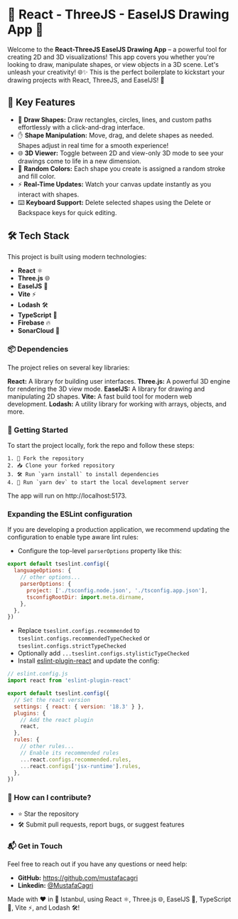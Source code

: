 # 🌟 React - ThreeJS - EaselJS Drawing App 🎨

Welcome to the **React-ThreeJS EaselJS Drawing App** – a powerful tool for creating 2D and 3D visualizations! This app covers you whether you're looking to draw, manipulate shapes, or view objects in a 3D scene. Let's unleash your creativity! 🌐✨ This is the perfect boilerplate to kickstart your drawing projects with React, ThreeJS, and EaselJS! 🚀

## 🎯 Key Features

- 🎨 **Draw Shapes:** Draw rectangles, circles, lines, and custom paths effortlessly with a click-and-drag interface.
- ✋ **Shape Manipulation:** Move, drag, and delete shapes as needed. Shapes adjust in real time for a smooth experience!
- 🌐 **3D Viewer:** Toggle between 2D and view-only 3D mode to see your drawings come to life in a new dimension.
- 🎨 **Random Colors:** Each shape you create is assigned a random stroke and fill color.
- ⚡ **Real-Time Updates:** Watch your canvas update instantly as you interact with shapes.
- ⌨️ **Keyboard Support:** Delete selected shapes using the Delete or Backspace keys for quick editing.

## 🛠️ Tech Stack

This project is built using modern technologies:

- **React** ⚛️
- **Three.js** 🌐
- **EaselJS** 🎨
- **Vite** ⚡
- **Lodash** 🛠️
- **TypeScript** 🔧
- **Firebase** 🔥
- **SonarCloud** 🧪

### 📦 Dependencies

The project relies on several key libraries:

**React:** A library for building user interfaces.
**Three.js:** A powerful 3D engine for rendering the 3D view mode.
**EaselJS:** A library for drawing and manipulating 2D shapes.
**Vite:** A fast build tool for modern web development.
**Lodash:** A utility library for working with arrays, objects, and more.

### 🚀 Getting Started

To start the project locally, fork the repo and follow these steps:

```
1. 🍴 Fork the repository
2. 📥 Clone your forked repository
3. 🛠️ Run `yarn install` to install dependencies
4. 🚀 Run `yarn dev` to start the local development server
```

The app will run on http://localhost:5173.

### Expanding the ESLint configuration

If you are developing a production application, we recommend updating the configuration to enable type aware lint rules:

- Configure the top-level `parserOptions` property like this:

```js
export default tseslint.config({
  languageOptions: {
    // other options...
    parserOptions: {
      project: ['./tsconfig.node.json', './tsconfig.app.json'],
      tsconfigRootDir: import.meta.dirname,
    },
  },
})
```

- Replace `tseslint.configs.recommended` to `tseslint.configs.recommendedTypeChecked` or `tseslint.configs.strictTypeChecked`
- Optionally add `...tseslint.configs.stylisticTypeChecked`
- Install [eslint-plugin-react](https://github.com/jsx-eslint/eslint-plugin-react) and update the config:

```js
// eslint.config.js
import react from 'eslint-plugin-react'

export default tseslint.config({
  // Set the react version
  settings: { react: { version: '18.3' } },
  plugins: {
    // Add the react plugin
    react,
  },
  rules: {
    // other rules...
    // Enable its recommended rules
    ...react.configs.recommended.rules,
    ...react.configs['jsx-runtime'].rules,
  },
})
```

### 👾 How can I contribute?

- ⭐ Star the repository
- 🛠️ Submit pull requests, report bugs, or suggest features

### 📬 Get in Touch

Feel free to reach out if you have any questions or need help:

- **GitHub:** https://github.com/mustafacagri
- **Linkedin:** [@MustafaCagri](https://www.linkedin.com/in/mustafacagri/)

Made with ❤️ in 📍 Istanbul, using React ⚛️, Three.js 🌐, EaselJS 🎨, TypeScript 🔧, Vite ⚡, and Lodash 🛠️!
